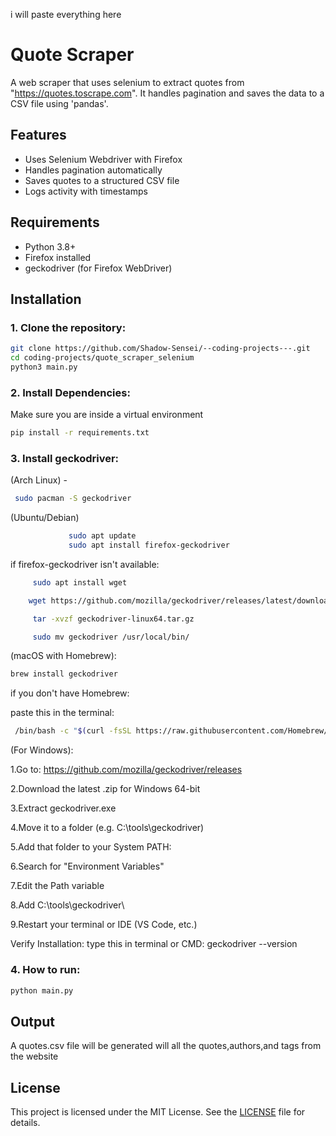 i will paste everything here 



# Quote Scraper

A web scraper that uses selenium to extract quotes from "https://quotes.toscrape.com".
It handles pagination and saves the data to a CSV file using 'pandas'.


## Features
- Uses Selenium Webdriver with Firefox 
- Handles pagination automatically 
- Saves quotes to a structured CSV file 
- Logs activity with timestamps 


## Requirements
- Python 3.8+
- Firefox installed
- geckodriver (for Firefox WebDriver)


## Installation

### 1. Clone the repository:
``` bash 
git clone https://github.com/Shadow-Sensei/--coding-projects---.git
cd coding-projects/quote_scraper_selenium
python3 main.py
```

### 2. Install Dependencies:
Make sure you are inside a virtual environment
``` bash
pip install -r requirements.txt
```
### 3. Install geckodriver:

(Arch Linux) -
```bash
 sudo pacman -S geckodriver
```
(Ubuntu/Debian)
``` bash
             sudo apt update
             sudo apt install firefox-geckodriver
```
if firefox-geckodriver isn't available:
``` bash
     sudo apt install wget

    wget https://github.com/mozilla/geckodriver/releases/latest/download/geckodriver-linux64.tar.gz

     tar -xvzf geckodriver-linux64.tar.gz

     sudo mv geckodriver /usr/local/bin/
```

(macOS with Homebrew):
``` bash
brew install geckodriver
```
if you don't have Homebrew:

paste this in the terminal:
``` bash
 /bin/bash -c "$(curl -fsSL https://raw.githubusercontent.com/Homebrew/install/HEAD/install.sh)"
 ```

(For Windows):

1.Go to: https://github.com/mozilla/geckodriver/releases

2.Download the latest .zip for Windows 64-bit

3.Extract geckodriver.exe

4.Move it to a folder (e.g. C:\tools\geckodriver\)

5.Add that folder to your System PATH:

6.Search for "Environment Variables"

7.Edit the Path variable

8.Add C:\tools\geckodriver\

9.Restart your terminal or IDE (VS Code, etc.)


Verify Installation:
type this in terminal or CMD:
geckodriver --version

### 4. How to run:
``` bash
python main.py
```
## Output
A quotes.csv file will be generated will all the quotes,authors,and tags from the website

## License
This project is licensed under the MIT License. See the [LICENSE](LICENSE) file for details.
